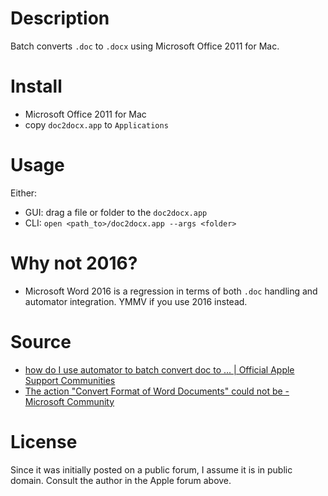 # Description

Batch converts `.doc` to `.docx` using Microsoft Office 2011 for Mac.

# Install

- Microsoft Office 2011 for Mac
- copy `doc2docx.app` to `Applications`

# Usage

Either:

- GUI: drag a file or folder to the `doc2docx.app`
- CLI: `open <path_to>/doc2docx.app --args <folder>`

# Why not 2016?

- Microsoft Word 2016 is a regression in terms of both `.doc` handling and automator integration. YMMV if you use 2016 instead.

# Source

- [how do I use automator to batch convert doc to ... | Official Apple Support Communities](https://discussions.apple.com/thread/3050596?start=0&tstart=0)
- [The action "Convert Format of Word Documents" could not be - Microsoft Community](https://answers.microsoft.com/en-us/msoffice/forum/msoffice_word-mso_mac/the-action-convert-format-of-word-documents-could/d5b56a9a-d227-4f74-b3df-8f97377c6273)

# License

Since it was initially posted on a public forum, I assume it is in public domain. Consult the author in the Apple forum above.
